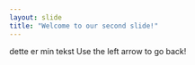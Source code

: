 ```yaml
---
layout: slide
title: "Welcome to our second slide!"
---
```

dette er min tekst
Use the left arrow to go back!
